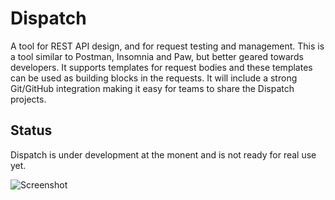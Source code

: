 # Dispatch

A tool for REST API design, and for request testing and management. This is a tool similar to Postman, Insomnia and Paw, but better geared towards developers. It supports templates for request bodies and these templates can be used as building blocks in the requests. It will include a strong Git/GitHub integration making it easy for teams to share the Dispatch projects.


## Status

Dispatch is under development at the monent and is not ready for real use yet.

![Screenshot](https://d.pr/i/TbIB1e)
